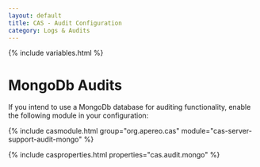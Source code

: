 ```yaml
---
layout: default
title: CAS - Audit Configuration
category: Logs & Audits
---
```

{% include variables.html %}

# MongoDb Audits

If you intend to use a MongoDb database for auditing functionality, enable the following module in your configuration:

{% include casmodule.html group="org.apereo.cas" module="cas-server-support-audit-mongo" %}

{% include casproperties.html properties="cas.audit.mongo" %}

